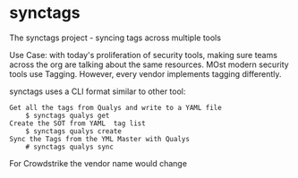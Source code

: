 # synctags
The synctags project - syncing tags across multiple tools

Use Case: with today's proliferation of security tools, making sure teams across the org are talking about the same resources.  MOst modern security tools use Tagging.  However, every vendor implements tagging differently.

synctags uses a CLI format similar to other tool:

```
Get all the tags from Qualys and write to a YAML file
    $ synctags qualys get 
Create the SOT from YAML  tag list
    $ synctags qualys create
Sync the Tags from the YML Master with Qualys
    # synctags qualys sync
```    
For Crowdstrike the vendor name would change

